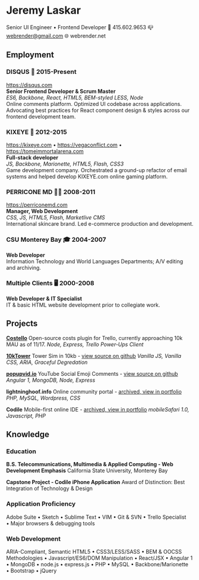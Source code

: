 Jeremy Laskar
=============
Senior UI Engineer • Frontend Developer
📱 415.602.9653
📪 webrender@gmail.com
🌐 webrender.net

Employment
-----------
### DISQUS 💬 2015-Present 
https://disqus.com  
__Senior Frontend Developer & Scrum Master__  
_ES6, Backbone, React, HTML5, BEM-styled LESS, Node_  
Online comments platform. Optimized UI codebase across applications. Advocating best practices for React component design & styles across our frontend development team.  

### KIXEYE 👾 2012-2015
https://kixeye.com • https://vegaconflict.com • https://tomeimmortalarena.com  
__Full-stack developer__  
_JS, Backbone, Marionette, HTML5, Flash, CSS3_  
Game development company. Orchestrated a ground-up refactor of email systems and helped develop KIXEYE.com online gaming platform.  

### PERRICONE MD 💁‍♀️ 2008-2011  
https://perriconemd.com  
__Manager, Web Development__  
_CSS, JS, HTML5, Flash, Marketlive CMS_  
International skincare brand. Led e-commerce production and development.  

### CSU Monterey Bay 🎓 2004-2007  
__Web Developer__  
Information Technology and World Languages Departments; A/V editing and archiving.

### Multiple Clients 🖥 2000-2008  
__Web Developer & IT Specialist__  
IT & basic HTML website development prior to collegiate work.

Projects
--------
__[Costello](https://info.trello.com/power-ups/costello)__
Open-source costs plugin for Trello, currently approaching 10k MAU as of 11/17.
_Node, Express, Trello Power-Ups Client_

__[10kTower](https://10ktower.webrender.net)__
Tower Sim in 10kb - [view source on github](https://github.com/webrender/10ktower)
_Vanilla JS, Vanilla CSS, ARIA, Graceful Degredation_

__[popupvid.io](https://popupvid.io)__
YouTube Social Emoji Comments - [view source on github](https://github.com/webrender/popupvid.io)
_Angular 1, MongoDB, Node, Express_

__lightninghoof.info__
Online community portal - [archived, view in portfolio](https://webrender.github.io/2011/01/01/wow-community-websites-source-code-available-upon.html)
_PHP, MySQL, Wordpress, CSS_

__Codile__
Mobile-first online IDE - [archived, view in portfolio](https://webrender.github.io/2008/07/01/codile-mobile-ide-source-code-available-upon.html)
_mobileSafari 1.0, Javascript, PHP_

Knowledge
---------
### Education
__B.S. Telecommunications, Multimedia & Applied Computing - Web Development Emphasis__
California State University, Monterey Bay

__Capstone Project - Codile iPhone Application__
Award of Distinction: Best Integration of Technology & Design

### Application Proficiency
Adobe Suite • Sketch • Sublime Text • VIM • Git & SVN • Trello Specialist • Major browsers & debugging tools

### Web Development
ARIA-Compliant, Semantic HTML5 • CSS3/LESS/SASS • BEM & OOCSS Methodologies • Javascript/ES6/DOM Manipulation • React/JSX • Angular 1 • MongoDB • node.js • express.js • PHP • MySQL • Backbone/Marionette • Bootstrap • jQuery
